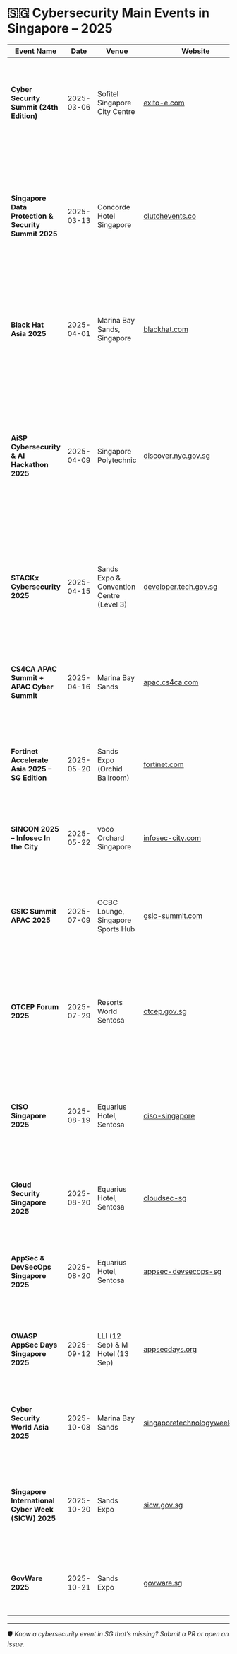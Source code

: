 # 🇸🇬 Cybersecurity Main Events in Singapore – 2025

| Event Name | Date | Venue | Website | Description |
|------------|------|--------|---------|-------------|
| **Cyber Security Summit (24th Edition)** | 2025-03-06 | Sofitel Singapore City Centre | [exito-e.com](https://exito-e.com/cybersecuritysummit/singapore/) | A one-day summit for CISOs and IT leaders exploring AI threats, next-gen defenses, and cross-border compliance. |
| **Singapore Data Protection & Security Summit 2025** | 2025-03-13 | Concorde Hotel Singapore | [clutchevents.co](https://www.clutchevents.co/events/singapore-data-protection-security-summit-2025) | One-day summit for security professionals and DPOs covering encryption, incident response, data privacy regulations, AI/ML in data security, and best practices. |
| **Black Hat Asia 2025** | 2025-04-01 | Marina Bay Sands, Singapore | [blackhat.com](https://www.blackhat.com/asia-25/) | Premier technical security conference with Trainings, Briefings, Arsenal demos, and Business Hall. |
| **AiSP Cybersecurity & AI Hackathon 2025** | 2025-04-09 | Singapore Polytechnic | [discover.nyc.gov.sg](https://discover.nyc.gov.sg/omw/Join-Programmes/2025/04/AiSP-Hackathon-on-9---11-April) | A 3‑day in-person hackathon organized by AiSP with real‑world cybersecurity and AI challenges, team mentoring, hands-on training, and over $1,500 in prizes. Capped at 100 participants. |
| **STACKx Cybersecurity 2025** | 2025-04-15 | Sands Expo & Convention Centre (Level 3) | [developer.tech.gov.sg](https://www.developer.tech.gov.sg/communities/events/conferences/stackx-cybersecurity-2025/) | GovTech-led event themed “Securing Tomorrow’s Digital Frontier” with keynotes on AI, cloud security, and CISOs of the future. |
| **CS4CA APAC Summit + APAC Cyber Summit** | 2025-04-16 | Marina Bay Sands | [apac.cs4ca.com](https://apac.cs4ca.com) | Critical infrastructure cyber conference (OT, IT, supply chain), co-hosted with the APAC Cyber Summit. |
| **Fortinet Accelerate Asia 2025 – SG Edition** | 2025-05-20 | Sands Expo (Orchid Ballroom) | [fortinet.com](https://events.fortinet.com/accelerateasia2025-SG) | Fortinet’s Asia event covering security innovation, threat intel, and zero trust infrastructure. |
| **SINCON 2025 – Infosec In the City** | 2025-05-22 | voco Orchard Singapore | [infosec-city.com](https://www.infosec-city.com/sin-25) | Deep technical infosec event with multi-track content, villages, hands-on labs, and CTF. |
| **GSIC Summit APAC 2025** | 2025-07-09 | OCBC Lounge, Singapore Sports Hub | [gsic-summit.com](https://apac.gsic-summit.com/) | APAC’s sports-tech summit exploring AI, compliance, privacy, and cybersecurity in sports innovation. |
| **OTCEP Forum 2025** | 2025-07-29 | Resorts World Sentosa | [otcep.gov.sg](https://otcep.gov.sg) | Forum on OT cybersecurity with plenaries and masterclasses on industrial threats, defense strategies, and emerging tech showcases. |
| **CISO Singapore 2025** | 2025-08-19 | Equarius Hotel, Sentosa | [ciso-singapore](https://ciso-sing.coriniumintelligence.com) | Senior leadership event for CISOs, covering cyber resilience, AI threats, data protection, and business alignment. |
| **Cloud Security Singapore 2025** | 2025-08-20 | Equarius Hotel, Sentosa | [cloudsec-sg](https://cloudsec-sg.coriniumintelligence.com) | Sessions on cloud security strategy, zero trust, multi-cloud risks, and AI threat defense. |
| **AppSec & DevSecOps Singapore 2025** | 2025-08-20 | Equarius Hotel, Sentosa | [appsec-devsecops-sg](https://appsec-devsecops-sg.coriniumintelligence.com) | DevSecOps event focused on secure pipelines, CI/CD hardening, and AI vulnerability mitigation. |
| **OWASP AppSec Days Singapore 2025** | 2025-09-12 | LLI (12 Sep) & M Hotel (13 Sep) | [appsecdays.org](https://singapore.appsecdays.org/) | OWASP’s application security event: training, CTF, conference, expo, and networking. |
| **Cyber Security World Asia 2025** | 2025-10-08 | Marina Bay Sands | [singaporetechnologyweek.com](https://www.singaporetechnologyweek.com/cyber-security-world) | Asia-Pacific’s leading cybersecurity expo and conference, part of Tech Week Singapore. |
| **Singapore International Cyber Week (SICW) 2025** | 2025-10-20 | Sands Expo | [sicw.gov.sg](https://www.sicw.gov.sg) | Hosted by CSA, this multi-day event convenes global cyber leaders to build digital trust and cooperation. |
| **GovWare 2025** | 2025-10-21 | Sands Expo | [govware.sg](https://www.govware.sg) | Asia’s flagship cybersecurity conference and exhibition with 13 K+ attendees, part of SICW. |

---

🛡️ *Know a cybersecurity event in SG that’s missing? Submit a PR or open an issue.*
